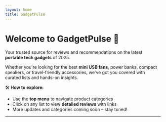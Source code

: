 ```yaml
---
layout: home
title: GadgetPulse
---
```


# Welcome to GadgetPulse 👋

Your trusted source for reviews and recommendations on the latest **portable tech gadgets** of 2025.

Whether you're looking for the best **mini USB fans**, power banks, compact speakers, or travel-friendly accessories, we've got you covered with curated lists and hands-on insights.

🛠️ **How to explore:**
- Use the **top menu** to navigate product categories
- Click on any list to view **detailed reviews** with links
- More updates and categories coming soon – stay tuned!

---
